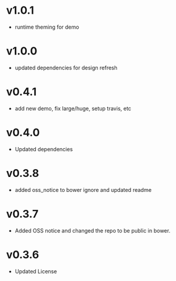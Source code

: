 v1.0.1
==================
* runtime theming for demo

v1.0.0
==================
* updated dependencies for design refresh

v0.4.1
==================
* add new demo, fix large/huge, setup travis, etc

v0.4.0
==================
* Updated dependencies

v0.3.8
==============================
* added oss_notice to bower ignore and updated readme

v0.3.7
==============================
* Added OSS notice and changed the repo to be public in bower.

v0.3.6
====================
* Updated License
